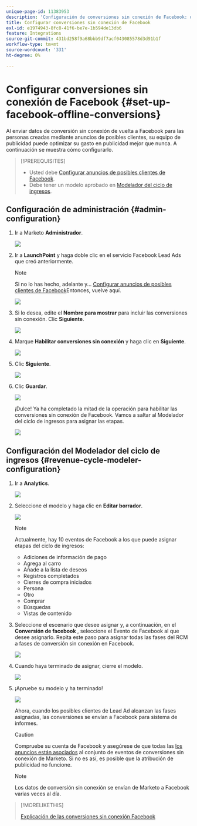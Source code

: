 ```yaml
---
unique-page-id: 11383953
description: 'Configuración de conversiones sin conexión de Facebook: documentos de Marketo, documentación del producto'
title: Configurar conversiones sin conexión de Facebook
exl-id: e1974943-8fc8-41f6-be7e-1b594de13db6
feature: Integrations
source-git-commit: 431bd258f9a68bbb9df7acf043085578d3d91b1f
workflow-type: tm+mt
source-wordcount: '331'
ht-degree: 0%

---
```


# Configurar conversiones sin conexión de Facebook {#set-up-facebook-offline-conversions}

Al enviar datos de conversión sin conexión de vuelta a Facebook para las personas creadas mediante anuncios de posibles clientes, su equipo de publicidad puede optimizar su gasto en publicidad mejor que nunca. A continuación se muestra cómo configurarlo.

>[!PREREQUISITES]
>
>* Usted debe [Configurar anuncios de posibles clientes de Facebook](/help/marketo/product-docs/demand-generation/facebook/set-up-facebook-lead-ads.md).
>* Debe tener un modelo aprobado en [Modelador del ciclo de ingresos](/help/marketo/product-docs/reporting/revenue-cycle-analytics/revenue-cycle-models/understanding-revenue-models.md).

## Configuración de administración {#admin-configuration}

1. Ir a Marketo **Administrador**.

   ![](assets/image2016-11-29-13-3a8-3a45.png)

1. Ir a **LaunchPoint** y haga doble clic en el servicio Facebook Lead Ads que creó anteriormente.

   >[!NOTE]
   >
   >Si no lo has hecho, adelante y... [Configurar anuncios de posibles clientes de Facebook](/help/marketo/product-docs/demand-generation/facebook/set-up-facebook-lead-ads.md)Entonces, vuelve aquí.

   ![](assets/image2016-11-29-13-3a10-3a43.png)

1. Si lo desea, edite el **Nombre para mostrar** para incluir las conversiones sin conexión. Clic **Siguiente**.

   ![](assets/image2016-11-29-13-3a12-3a19.png)

1. Marque **Habilitar conversiones sin conexión** y haga clic en **Siguiente**.

   ![](assets/image2016-11-29-13-3a13-3a32.png)

1. Clic **Siguiente**.

   ![](assets/image2016-11-29-13-3a14-3a17.png)

1. Clic **Guardar**.

   ![](assets/image2016-11-29-13-3a14-3a52.png)

   ¡Dulce! Ya ha completado la mitad de la operación para habilitar las conversiones sin conexión de Facebook. Vamos a saltar al Modelador del ciclo de ingresos para asignar las etapas.

   ![](assets/image2016-11-29-13-3a16-3a55.png)

## Configuración del Modelador del ciclo de ingresos {#revenue-cycle-modeler-configuration}

1. Ir a **Analytics**.

   ![](assets/image2016-11-29-13-3a29-3a23.png)

1. Seleccione el modelo y haga clic en **Editar borrador**.

   ![](assets/image2016-11-29-13-3a31-3a6.png)

   >[!NOTE]
   >
   >Actualmente, hay 10 eventos de Facebook a los que puede asignar etapas del ciclo de ingresos:
   >
   >* Adiciones de información de pago
   >* Agrega al carro
   >* Añade a la lista de deseos
   >* Registros completados
   >* Cierres de compra iniciados
   >* Persona
   >* Otro
   >* Comprar
   >* Búsquedas
   >* Vistas de contenido

1. Seleccione el escenario que desee asignar y, a continuación, en el **Conversión de facebook** , seleccione el Evento de Facebook al que desee asignarlo. Repita este paso para asignar todas las fases del RCM a fases de conversión sin conexión en Facebook.

   ![](assets/1-1.png)

1. Cuando haya terminado de asignar, cierre el modelo.

   ![](assets/2.png)

1. ¡Apruebe su modelo y ha terminado!

   ![](assets/image2016-11-29-15-3a6-3a30.png)

   Ahora, cuando los posibles clientes de Lead Ad alcanzan las fases asignadas, las conversiones se envían a Facebook para sistema de informes.

   >[!CAUTION]
   >
   >Compruebe su cuenta de Facebook y asegúrese de que todas las [los anuncios están asociados](https://www.facebook.com/business/url/?href=%2Fbusiness%2Fhelp%2Fwww%2F1776828022605281&amp;cmsid&amp;creative=link&amp;creative_detail=advertiser-help-center&amp;create_type&amp;destination_cms_id&amp;orig_http_referrer) al conjunto de eventos de conversiones sin conexión de Marketo. Si no es así, es posible que la atribución de publicidad no funcione.

   >[!NOTE]
   >
   >Los datos de conversión sin conexión se envían de Marketo a Facebook varias veces al día.

>[!MORELIKETHIS]
>
>[Explicación de las conversiones sin conexión Facebook](/help/marketo/product-docs/demand-generation/facebook/understanding-facebook-offline-conversions.md)

